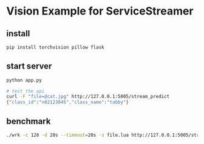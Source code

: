 # Vision Example for ServiceStreamer

## install 
```bash
pip install torchvision pillow flask
```

## start server
```bash
python app.py

# test the api
curl -F "file=@cat.jpg" http://127.0.0.1:5005/stream_predict
{"class_id":"n02123045","class_name":"tabby"}
```

## benchmark
```bash
./wrk -c 128 -d 20s --timeout=20s -s file.lua http://127.0.0.1:5005/stream_predict
```
